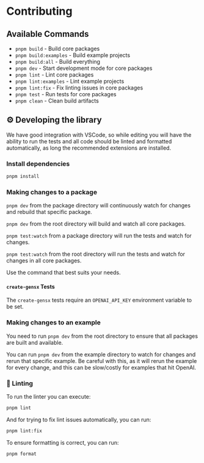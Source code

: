 # Contributing

## Available Commands

- `pnpm build` - Build core packages
- `pnpm build:examples` - Build example projects
- `pnpm build:all` - Build everything
- `pnpm dev` - Start development mode for core packages
- `pnpm lint` - Lint core packages
- `pnpm lint:examples` - Lint example projects
- `pnpm lint:fix` - Fix linting issues in core packages
- `pnpm test` - Run tests for core packages
- `pnpm clean` - Clean build artifacts

## ⚙️ Developing the library

We have good integration with VSCode, so while editing you will have the ability to run the tests and all code should be linted and formatted automatically, as long the recommended extensions are installed.

### Install dependencies

```bash
pnpm install
```

### Making changes to a package

`pnpm dev` from the package directory will continuously watch for changes and rebuild that specific package.

`pnpm dev` from the root directory will build and watch all core packages.

`pnpm test:watch` from a package directory will run the tests and watch for changes.

`pnpm test:watch` from the root directory will run the tests and watch for changes in all core packages.

Use the command that best suits your needs.

#### `create-gensx` Tests

The `create-gensx` tests require an `OPENAI_API_KEY` environment variable to be set.

### Making changes to an example

You need to run `pnpm dev` from the root directory to ensure that all packages are built and available.

You can run `pnpm dev` from the example directory to watch for changes and rerun that specific example. Be careful with this, as it will rerun the example for every change, and this can be slow/costly for examples that hit OpenAI.

### 💅 Linting

To run the linter you can execute:

```bash
pnpm lint
```

And for trying to fix lint issues automatically, you can run:

```bash
pnpm lint:fix
```

To ensure formatting is correct, you can run:

```bash
pnpm format
```
